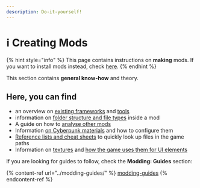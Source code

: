 ```yaml
---
description: Do-it-yourself!
---
```


# ℹ Creating Mods

{% hint style="info" %}
This page contains instructions on **making** mods. If you want to install mods instead, check [here](../../for-mod-users/users-modding-cyberpunk-2077/).&#x20;
{% endhint %}

This section contains **general know-how** and theory.&#x20;

## Here, you can find

* an overview on [existing frameworks](../core-mods-explained/) and [tools](../modding-tools/)
* information on [folder structure and file types](../files-and-what-they-do/) inside a mod
* A guide on how to [analyse other mods](analysing-other-mods.md)
* Information [on Cyberpunk materials](../materials/) and how to configure them
* [Reference lists and cheat sheets](../references-lists-and-overviews/) to quickly look up files in the game paths
* Information on [textures](../textures/) and [how the game uses them for UI elements](../files-and-what-they-do/game-icons-the-inkatlas-file.md)

If you are looking for guides to follow, check the **Modding: Guides** section:

{% content-ref url="../modding-guides/" %}
[modding-guides](../modding-guides/)
{% endcontent-ref %}

